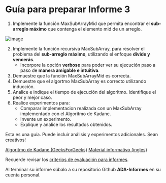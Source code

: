 # Guía para preparar Informe 3

1. Implemente la función MaxSubArrayMid que permita encontrar el **sub-arreglo máximo** que contenga el elemento mid de un arreglo.

![image](https://i.imgur.com/wdVYBlk.png)

2. Implemente la función recursiva MaxSubArray, para resolver el problema del **sub-arreglo máximo**, utilizando el enfoque **divide y vencerás**.
    - Incorpore la opción **verbose** para poder ver su ejecución paso a paso de **manera amigable e intuitiva**.
3. Demuestre que la función MaxSubArrayMid es correcta.
4. Demuestre que el algortmo MaxSubArray es correcto utilizando inducción.
5. Analice e indique el tiempo de ejecución del algoritmo. Identifique el peor y mejor caso.
6. Realice experimentos para:
    - Comparar implementacion realizada con un MaxSubArray implementado con el Algoritmo de Kadane.
    - Invente un experimento.
    - Explique y analice los resultados obtenidos.

Esta es una guía. Puede incluir análisis y experimentos adicionales. Sean creativos!

[Algoritmo de Kadane (GeeksForGeeks)](https://www.geeksforgeeks.org/largest-sum-contiguous-subarray/)
[Material informativo (ingles)](https://kgardner.people.amherst.edu/courses/f18/cosc311/handouts/lss.pdf)

Recuerde revisar los [criterios de evaluación para informes](https://github.com/rilianx/ADA/blob/main/Gu%C3%ADas%20para%20Informes/CriteriosEvaluacion.md).

Al terminar su informe súbalo a su repositorio Github **ADA-Informes** en su cuenta personal.

